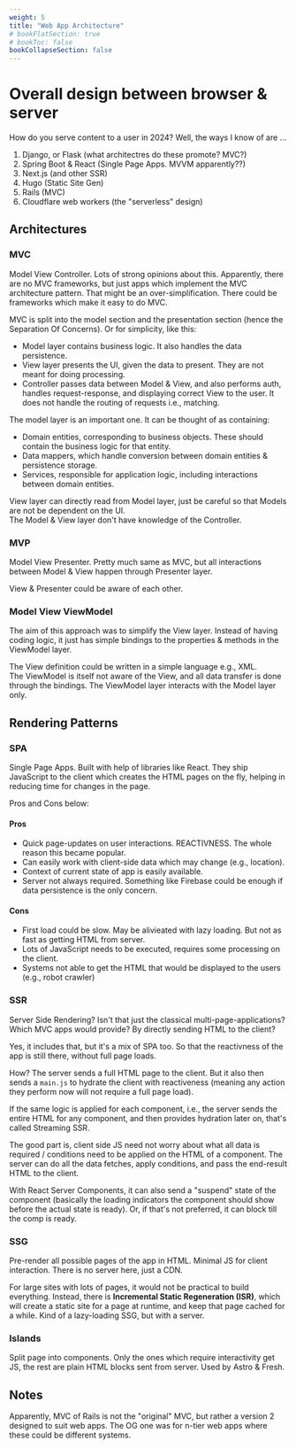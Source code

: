 ```yaml
---
weight: 5
title: "Web App Architecture"
# bookFlatSection: true
# bookToc: false
bookCollapseSection: false
---
```

# Overall design between browser & server
How do you serve content to a user in 2024?
Well, the ways I know of are ...
1. Django, or Flask (what architectres do these promote? MVC?)
2. Spring Boot & React (Single Page Apps. MVVM apparently??)
3. Next.js (and other SSR)
4. Hugo (Static Site Gen)
5. Rails (MVC)
6. Cloudflare web workers (the "serverless" design)

## Architectures

### MVC
Model View Controller.
Lots of strong opinions about this.
Apparently, there are no MVC frameworks, but just apps which implement the MVC architecture pattern.
That might be an over-simplification. There could be frameworks which make it easy to do MVC.

MVC is split into the model section and the presentation section (hence the Separation Of Concerns). Or for simplicity, like this:
* Model layer contains business logic. It also handles the data persistence.
* View layer presents the UI, given the data to present. They are not meant for doing processing.
* Controller passes data between Model & View, and also performs auth, handles request-response, and displaying correct View to the user. It does not handle the routing of requests i.e., matching.

The model layer is an important one. It can be thought of as containing:
* Domain entities, corresponding to business objects. These should contain the business logic for that entity.
* Data mappers, which handle conversion between domain entities & persistence storage.
* Services, responsible for application logic, including interactions between domain entities.

View layer can directly read from Model layer, just be careful so that Models are not be dependent on the UI.  
The Model & View layer don't have knowledge of the Controller.  

### MVP
Model View Presenter.
Pretty much same as MVC, but all interactions between Model & View happen through Presenter layer.

View & Presenter could be aware of each other.

### Model View ViewModel
The aim of this approach was to simplify the View layer. Instead of having coding logic,
it just has simple bindings to the properties & methods in the ViewModel layer.

The View definition could be written in a simple language e.g., XML.  
The ViewModel is itself not aware of the View, and all data transfer is done through the bindings.
The ViewModel layer interacts with the Model layer only.

## Rendering Patterns

### SPA
Single Page Apps. Built with help of libraries like React.
They ship JavaScript to the client which creates the HTML pages on the fly,
helping in reducing time for changes in the page.

Pros and Cons below:

#### Pros
* Quick page-updates on user interactions. REACTIVNESS. The whole reason this became popular.
* Can easily work with client-side data which may change (e.g., location).
* Context of current state of app is easily available.
* Server not always required. Something like Firebase could be enough if data persistence is the only concern.

#### Cons
* First load could be slow. May be alivieated with lazy loading.
But not as fast as getting HTML from server.
* Lots of JavaScript needs to be executed, requires some processing on the client.
* Systems not able to get the HTML that would be displayed to the users (e.g., robot crawler)

### SSR
Server Side Rendering? Isn't that just the classical multi-page-applications?
Which MVC apps would provide? By directly sending HTML to the client?

Yes, it includes that, but it's a mix of SPA too.
So that the reactivness of the app is still there, without full page loads.

How?
The server sends a full HTML page to the client.
But it also then sends a `main.js` to hydrate the client with reactiveness (meaning any action they perform now will not require a full page load).

If the same logic is applied for each component,
i.e., the server sends the entire HTML for any component, and then provides hydration later on,
that's called Streaming SSR.

The good part is, client side JS need not worry about what all data is required / conditions need to be applied on the HTML of a component.
The server can do all the data fetches, apply conditions, and pass the end-result HTML to the client.

With React Server Components, it can also send a "suspend" state of the component
(basically the loading indicators the component should show before the actual state is ready).
Or, if that's not preferred, it can block till the comp is ready.

### SSG
Pre-render all possible pages of the app in HTML.
Minimal JS for client interaction. There is no server here, just a CDN.

For large sites with lots of pages, it would not be practical to build everything.
Instead, there is **Incremental Static Regeneration (ISR)**, which will create a static site for a page
at runtime, and keep that page cached for a while. Kind of a lazy-loading SSG, but with a server.

### Islands
Split page into components. Only the ones which require interactivity get JS,
the rest are plain HTML blocks sent from server.
Used by Astro & Fresh.

## Notes
Apparently, MVC of Rails is not the "original" MVC,
but rather a version 2 designed to suit web apps.
The OG one was for n-tier web apps where these could be different systems.
